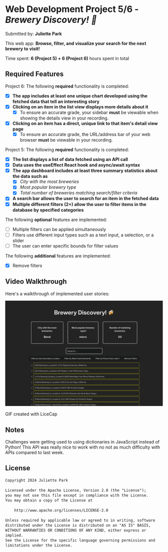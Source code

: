 # Web Development Project 5/6 - *Brewery Discovery! 🍻*

Submitted by: **Juliette Park**

This web app: **Browse, filter, and visualize your search for the next brewery to visit!**

Time spent: **6 (Project 5) + 6 (Project 6)** hours spent in total

## Required Features

Project 6: The following **required** functionality is completed:

- [X] **The app includes at least one unique chart developed using the fetched data that tell an interesting story**
- [X] **Clicking on an item in the list view displays more details about it**
  - [X] To ensure an accurate grade, your sidebar **must** be viewable when showing the details view in your recording.
- [X] **Clicking on an item has a direct, unique link to that item's detail view page**
  - [X] To ensure an accurate grade, the URL/address bar of your web browser **must** be viewable in your recording. 

Project 5: The following **required** functionality is completed:

- [X] **The list displays a list of data fetched using an API call**
- [X] **Data uses the useEffect React hook and async/await syntax**
- [X] **The app dashboard includes at least three summary statistics about the data such as**
  - [X] *City with the most breweries*
  - [X] *Most popular brewery type*
  - [X] *Total number of breweries matching search/filter criteria*
- [X] **A search bar allows the user to search for an item in the fetched data**
- [X] **Multiple different filters (2+) allow the user to filter items in the database by specified categories**

The following **optional** features are implemented:

- [ ] Multiple filters can be applied simultaneously
- [ ] Filters use different input types such as a text input, a selection, or a slider
- [ ] The user can enter specific bounds for filter values

The following **additional** features are implemented:

* [X] Remove filters

## Video Walkthrough

Here's a walkthrough of implemented user stories:

![](https://github.com/juliettepark/brewery-discovery/blob/main/brewery_discovery_demo.gif)

<!-- Replace this with whatever GIF tool you used! -->
GIF created with LiceCap

## Notes

Challenges were getting used to using dictionaries in JavaScript instead of Python!
This API was really nice to work with no not as much difficulty with APIs compared to last week.

## License

    Copyright 2024 Juliette Park

    Licensed under the Apache License, Version 2.0 (the "License");
    you may not use this file except in compliance with the License.
    You may obtain a copy of the License at

        http://www.apache.org/licenses/LICENSE-2.0

    Unless required by applicable law or agreed to in writing, software
    distributed under the License is distributed on an "AS IS" BASIS,
    WITHOUT WARRANTIES OR CONDITIONS OF ANY KIND, either express or implied.
    See the License for the specific language governing permissions and
    limitations under the License.
